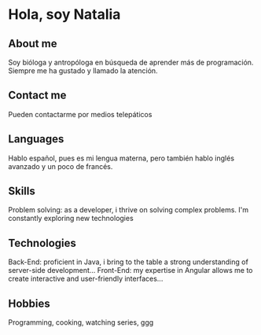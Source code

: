# Hola, soy Natalia

## About me
Soy bióloga y antropóloga en búsqueda de aprender más de programación. Siempre me ha gustado y llamado la atención.

## Contact me
Pueden contactarme por medios telepáticos

## Languages
Hablo español, pues es mi lengua materna, pero también hablo inglés avanzado y un poco de francés.

## Skills
Problem solving: as a developer, i thrive on solving complex problems. I'm constantly exploring new technologies

## Technologies
Back-End: proficient in Java, i bring to the table a strong understanding of server-side development...
Front-End: my expertise in Angular allows me to create interactive and user-friendly interfaces...

## Hobbies
Programming, cooking, watching series, ggg
